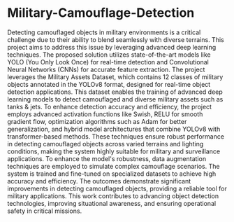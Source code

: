 # Military-Camouflage-Detection
Detecting camouflaged objects in military environments is a critical 
challenge due to their ability to blend seamlessly with diverse terrains. 
This project aims to address this issue by leveraging advanced deep 
learning techniques. The proposed solution utilizes state-of-the-art 
models like YOLO (You Only Look Once) for real-time detection and 
Convolutional Neural Networks (CNNs) for accurate feature extraction. 
 The project leverages the Military Assets Dataset, which contains 12 
classes of military objects annotated in the YOLOv8 format, designed for 
real-time object detection applications. This dataset enables the training 
of advanced deep learning models to detect camouflaged and diverse 
military assets such as tanks & jets. To enhance detection accuracy and 
efficiency, the project employs advanced activation functions like Swish, 
RELU for smooth gradient flow, optimization algorithms such as Adam for 
better generalization, and hybrid model architectures that combine 
YOLOv8 with transformer-based methods. These techniques ensure 
robust performance in detecting camouflaged objects across varied 
terrains and lighting conditions, making the system highly suitable for 
military and surveillance applications. 
To enhance the model's robustness, data augmentation techniques are 
employed to simulate complex camouflage scenarios. The system is 
trained and fine-tuned on specialized datasets to achieve high accuracy 
and efficiency. The outcomes demonstrate significant improvements in 
detecting camouflaged objects, providing a reliable tool for military 
applications. This work contributes to advancing object detection 
technologies, improving situational awareness, and ensuring operational 
safety in critical missions.
